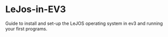 # LeJos-in-EV3
Guide to install and set-up the LeJOS operating system in ev3 and running your first programs.
